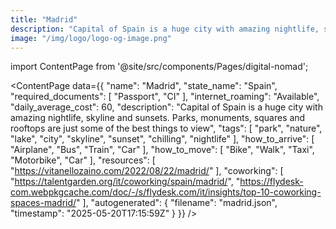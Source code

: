 ```yaml
---
title: "Madrid"
description: "Capital of Spain is a huge city with amazing nightlife, skyline and sunsets. Parks, monuments, squares and rooftops are just some of the best things to view"
image: "/img/logo/logo-og-image.png"
---
```

import ContentPage from '@site/src/components/Pages/digital-nomad';

<ContentPage
    data={{
  "name": "Madrid",
  "state_name": "Spain",
  "required_documents": [
    "Passport",
    "CI"
  ],
  "internet_roaming": "Available",
  "daily_average_cost": 60,
  "description": "Capital of Spain is a huge city with amazing nightlife, skyline and sunsets. Parks, monuments, squares and rooftops are just some of the best things to view",
  "tags": [
    "park",
    "nature",
    "lake",
    "city",
    "skyline",
    "sunset",
    "chilling",
    "nightlife"
  ],
  "how_to_arrive": [
    "Airplane",
    "Bus",
    "Train",
    "Car"
  ],
  "how_to_move": [
    "Bike",
    "Walk",
    "Taxi",
    "Motorbike",
    "Car"
  ],
  "resources": [
    "https://vitanellozaino.com/2022/08/22/madrid/"
  ],
  "coworking": [
    "https://talentgarden.org/it/coworking/spain/madrid/",
    "https://flydesk-com.webpkgcache.com/doc/-/s/flydesk.com/it/insights/top-10-coworking-spaces-madrid/"
  ],
  "autogenerated": {
    "filename": "madrid.json",
    "timestamp": "2025-05-20T17:15:59Z"
  }
}}
/>
